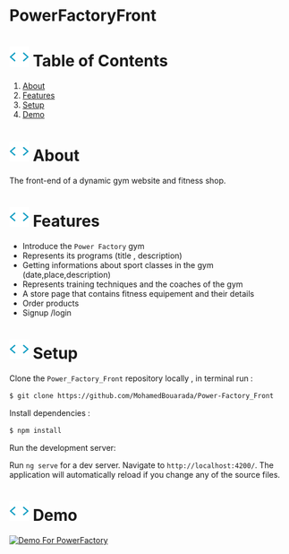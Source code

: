 # PowerFactoryFront

<h1> <img src = "https://github.com/Harpia-Vieillot/Harpia-Vieillot/blob/main/resources/analytics.webp" width="7%"> Table of Contents </h1>

  <ol>
    <li><a href="#">About</a></li>
    <li> <a href="#">Features</a></li>
    <li><a href="#">Setup</a></li>
    <li><a href="#">Demo</a></li>
  </ol>
  

<h1> <img src = "https://github.com/Harpia-Vieillot/Harpia-Vieillot/blob/main/resources/analytics.webp" width="7%"> About </h1>

The front-end of a dynamic gym website and fitness shop. 

<h1> <img src = "https://github.com/Harpia-Vieillot/Harpia-Vieillot/blob/main/resources/analytics.webp" width="7%"> Features </h1>

- Introduce the `Power Factory` gym 
- Represents its programs (title , description)
- Getting informations about sport classes in the gym (date,place,description)
- Represents training techniques and the coaches of the gym
- A store page that contains fitness equipement and their details
- Order products
- Signup /login

<h1> <img src = "https://github.com/Harpia-Vieillot/Harpia-Vieillot/blob/main/resources/analytics.webp" width="7%"> Setup </h1>

Clone the `Power_Factory_Front` repository locally , in terminal run :

```bash
$ git clone https://github.com/MohamedBouarada/Power-Factory_Front
```

Install dependencies :

```bash
$ npm install
```

Run the development server:

Run `ng serve` for a dev server. Navigate to `http://localhost:4200/`. The application will automatically reload if you change any of the source files.

<h1> <img src = "https://github.com/Harpia-Vieillot/Harpia-Vieillot/blob/main/resources/analytics.webp" width="7%"> Demo </h1>

[![Demo For PowerFactory]()](https://www.youtube.com/watch?v=-TfdNBJkaoI)
